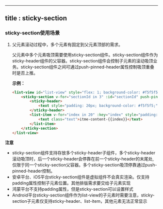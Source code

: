 
---
title : sticky-section
---

<!-- ## sticky-section -->

<!-- UTSCOMJSON.sticky-section.name -->

<!-- UTSCOMJSON.sticky-section.description -->

<!-- UTSCOMJSON.sticky-section.compatibility -->

<!-- UTSCOMJSON.sticky-section.attribute -->

<!-- UTSCOMJSON.sticky-section.event -->

<!-- UTSCOMJSON.sticky-section.component_type-->

### sticky-section使用场景

1. 父元素滚动过程中，多个元素有固定到父元素顶部的需求。

	父元素中多个元素吸顶需要使用sticky-section组件。sticky-section组件作为sticky-header组件的父容器。sticky-section组件会控制子元素的滚动吸顶业务。sticky-section组件之间可通过push-pinned-header属性控制吸顶重叠时是否上推。

	**示例：**

	```html
	<list-view id="list-view" style="flex: 1; background-color: #f5f5f5;">
		<sticky-section v-for="sectionId in 3" :id="sectionId" push-pinned-header=false>
			<sticky-header>
				<text style="padding: 20px; background-color: #f5f5f5;">sticky-header吸顶--{{sectionId}}</text>
			</sticky-header>
			<list-item v-for="index in 20" :key="index" style="padding: 15px; margin: 5px 0;background-color: #fff;border-radius: 5px;">
				<text class="text">itme-content-{{index}}</text>
			</list-item>
		</sticky-section>
	</list-view>
	```

**注意**

+ sticky-section组件支持存放多个sticky-header子组件，多个sticky-header滚动吸顶时，后一个sticky-header会停靠在前一个sticky-header的末尾处, 仅限于同一个sticky-section父容器。多个sticky-section吸顶停靠通过push-pinned-header控制。
+ 安卓平台、iOS平台sticky-section组件是虚拟组件不会真实渲染。仅支持padding属性控制子元素位置。其他排版需求要交给子元素实现
+ 鸿蒙平台不支持padding属性，但是sticky-section可以设置样式
+ Android平台sticky-section组件作为list-view的子元素时需要注意，sticky-section子元素仅支持sticky-header、list-item，其他元素无法正常显示

<!-- UTSCOMJSON.sticky-section.children -->

<!-- UTSCOMJSON.sticky-section.example -->

<!-- UTSCOMJSON.sticky-section.reference -->
